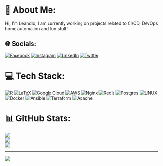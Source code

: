 # 💫 About Me:
Hi, I'm Leandro, I am currently working on projects related to CI/CD, DevOps home automation and fun stuff!


## 🌐 Socials:
[![Facebook](https://img.shields.io/badge/Facebook-%231877F2.svg?logo=Facebook&logoColor=white)](https://facebook.com/leandroaurelio) [![Instagram](https://img.shields.io/badge/Instagram-%23E4405F.svg?logo=Instagram&logoColor=white)](https://instagram.com/oleandroaurelio) [![LinkedIn](https://img.shields.io/badge/LinkedIn-%230077B5.svg?logo=linkedin&logoColor=white)](https://linkedin.com/in/leandroaurelio) [![Twitter](https://img.shields.io/badge/Twitter-%231DA1F2.svg?logo=Twitter&logoColor=white)](https://twitter.com/oleandroaurelio) 

# 💻 Tech Stack:
![R](https://img.shields.io/badge/r-%23276DC3.svg?style=for-the-badge&logo=r&logoColor=white) ![LaTeX](https://img.shields.io/badge/latex-%23008080.svg?style=for-the-badge&logo=latex&logoColor=white) ![Google Cloud](https://img.shields.io/badge/Google%20Cloud-%234285F4.svg?style=for-the-badge&logo=google-cloud&logoColor=white) ![AWS](https://img.shields.io/badge/AWS-%23FF9900.svg?style=for-the-badge&logo=amazon-aws&logoColor=white) ![Nginx](https://img.shields.io/badge/nginx-%23009639.svg?style=for-the-badge&logo=nginx&logoColor=white) ![Redis](https://img.shields.io/badge/redis-%23DD0031.svg?style=for-the-badge&logo=redis&logoColor=white) ![Postgres](https://img.shields.io/badge/postgres-%23316192.svg?style=for-the-badge&logo=postgresql&logoColor=white) ![LINUX](https://img.shields.io/badge/Linux-FCC624?style=for-the-badge&logo=linux&logoColor=black) ![Docker](https://img.shields.io/badge/docker-%230db7ed.svg?style=for-the-badge&logo=docker&logoColor=white) ![Ansible](https://img.shields.io/badge/ansible-%231A1918.svg?style=for-the-badge&logo=ansible&logoColor=white) ![Terraform](https://img.shields.io/badge/terraform-%235835CC.svg?style=for-the-badge&logo=terraform&logoColor=white) ![Apache](https://img.shields.io/badge/apache-%23D42029.svg?style=for-the-badge&logo=apache&logoColor=white)
# 📊 GitHub Stats:
![](https://github-readme-stats.vercel.app/api?username=leandroaur&theme=dark&hide_border=false&include_all_commits=false&count_private=false)<br/>
![](https://github-readme-streak-stats.herokuapp.com/?user=leandroaur&theme=dark&hide_border=false)<br/>
![](https://github-readme-stats.vercel.app/api/top-langs/?username=leandroaur&theme=dark&hide_border=false&include_all_commits=false&count_private=false&layout=compact)

---
[![](https://visitcount.itsvg.in/api?id=leandroaur&icon=0&color=0)](https://visitcount.itsvg.in)

<!-- Proudly created with GPRM ( https://gprm.itsvg.in ) -->
